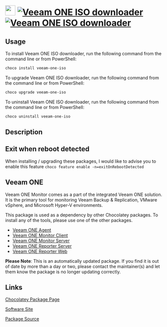 ﻿# <img src="https://cdn.jsdelivr.net/gh/mkevenaar/chocolatey-packages@4b35af30cee6ea1783efeceb996c1e4c4bdb34d6/icons/veeam-one-iso.png" width="32" height="32"/> [![Veeam ONE ISO downloader](https://img.shields.io/chocolatey/v/veeam-one-iso.svg?label=Veeam+ONE+ISO+downloader)](https://community.chocolatey.org/packages/veeam-one-iso) [![Veeam ONE ISO downloader](https://img.shields.io/chocolatey/dt/veeam-one-iso.svg)](https://community.chocolatey.org/packages/veeam-one-iso)

## Usage

To install Veeam ONE ISO downloader, run the following command from the command line or from PowerShell:

```powershell
choco install veeam-one-iso
```

To upgrade Veeam ONE ISO downloader, run the following command from the command line or from PowerShell:

```powershell
choco upgrade veeam-one-iso
```

To uninstall Veeam ONE ISO downloader, run the following command from the command line or from PowerShell:

```powershell
choco uninstall veeam-one-iso
```

## Description

## Exit when reboot detected

When installing / upgrading these packages, I would like to advise you to enable this feature `choco feature enable -n=exitOnRebootDetected`

## Veeam ONE

Veeam ONE Monitor comes as a part of the integrated Veeam ONE solution. It is the primary tool for monitoring Veeam Backup & Replication, VMware vSphere, and Microsoft Hyper-V environments.

This package is used as a dependency by other Chocolatey packages. To install any of the tools, please use one of the other packages.

- [Veeam ONE Agent](https://chocolatey.org/packages/veeam-one-agent)
- [Veeam ONE Monitor Client](https://chocolatey.org/packages/veeam-one-monitor-client)
- [Veeam ONE Monitor Server](https://chocolatey.org/packages/veeam-one-monitor-server)
- [Veeam ONE Reporter Server](https://chocolatey.org/packages/veeam-one-reporter-server)
- [Veeam ONE Reporter Web](https://chocolatey.org/packages/veeam-reporter-web)

**Please Note**: This is an automatically updated package. If you find it is
out of date by more than a day or two, please contact the maintainer(s) and
let them know the package is no longer updating correctly.


## Links

[Chocolatey Package Page](https://community.chocolatey.org/packages/veeam-one-iso)

[Software Site](http://www.veeam.com/)

[Package Source](https://github.com/mkevenaar/chocolatey-packages/tree/master/automatic/veeam-one-iso)


